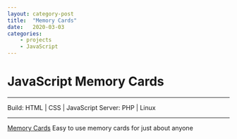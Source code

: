 ```yaml
---
layout: category-post
title:  "Memory Cards"
date:   2020-03-03
categories: 
    - projects
    - JavaScript
---
```


# JavaScript Memory Cards

---

Build: HTML | CSS | JavaScript
Server: PHP | Linux

---

[Memory Cards](https://demo.chrisconnelly.ca/projects/js/memory-cards/) Easy to use memory cards for just about anyone
